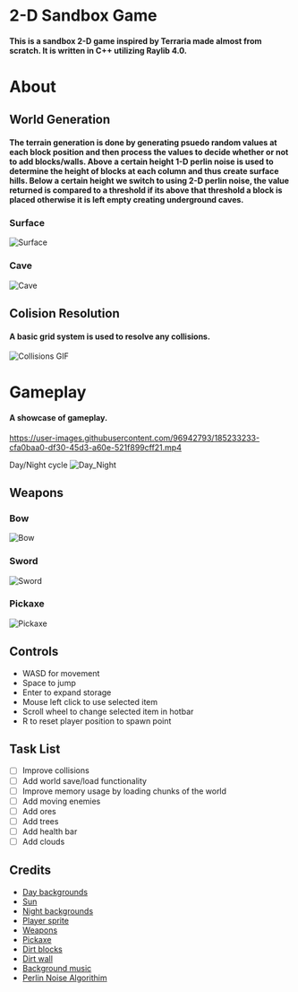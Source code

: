 # 2-D Sandbox Game
#### This is a sandbox 2-D game inspired by Terraria made almost from scratch. It is written in C++ utilizing Raylib 4.0.

# About
## World Generation
#### The terrain generation is done by generating psuedo random values at each block position and then process the values to decide whether or not to add blocks/walls. Above a certain height 1-D perlin noise is used to determine the height of blocks at each column and thus create surface hills. Below a certain height we switch to using 2-D perlin noise, the value returned is compared to a threshold if its above that threshold a block is placed otherwise it is left empty creating underground caves.

### Surface
![Surface](https://user-images.githubusercontent.com/96942793/185235032-0e3fac5a-4d5e-45ec-80fd-7a69baa15714.png)


### Cave
![Cave](https://user-images.githubusercontent.com/96942793/185235008-51c5a391-4d3a-4d05-9460-558dccd8dc54.png)



## Colision Resolution
#### A basic grid system is used to resolve any collisions. 
![Collisions GIF](https://github.com/AbdulrahmanEl-Bedewy/Terraria_RipOff/blob/b534d088d7aa32587ee02e0116a0b92d0e9ce9a4/ScreenShots/Collision.gif)


# Gameplay
#### A showcase of gameplay.
https://user-images.githubusercontent.com/96942793/185233233-cfa0baa0-df30-45d3-a60e-521f899cff21.mp4



Day/Night cycle
![Day_Night](https://user-images.githubusercontent.com/96942793/185234237-a6e7502b-03fb-45cb-b775-4adae2ecff3c.gif)


## Weapons
### Bow

![Bow](https://user-images.githubusercontent.com/96942793/185234177-809938be-19ed-4d5b-928b-8b4fbc0cfb0f.gif)


### Sword

![Sword](https://user-images.githubusercontent.com/96942793/185234218-08d04ff6-ab68-4b56-ab7c-76a827284a17.gif)

### Pickaxe
![Pickaxe](https://github.com/AbdulrahmanEl-Bedewy/Terraria_RipOff/blob/3c3b46948753e26970af324116e79a6dacb231c1/ScreenShots/Pickaxe.gif)

## Controls
- WASD for movement
- Space to jump
- Enter to expand storage
- Mouse left click to use selected item
- Scroll wheel to change selected item in hotbar
- R to reset player position to spawn point

## Task List
- [ ] Improve collisions 
- [ ] Add world save/load functionality
- [ ] Improve memory usage by loading chunks of the world
- [ ] Add moving enemies
- [ ] Add ores
- [ ] Add trees
- [ ] Add health bar
- [ ] Add clouds
 ## Credits
 - [Day backgrounds](https://szadiart.itch.io/bakcground-hill)
 - [Sun](https://www.freeiconspng.com/img/48190)
 - [Night backgrounds](https://nyknck.itch.io/background-set-pixel-assets)
 - [Player sprite](https://opengameart.org/content/fantasy-character-npc-sprites)
 - [Weapons](https://opengameart.org/content/lpc-medieval-fantasy-character-sprites)
 - [Pickaxe](https://opengameart.org/content/tool-icons)
 - [Dirt blocks](https://mamanezakon.itch.io/forest-tileset)
 - [Dirt wall](https://opengameart.org/content/lpc-dirt-wall-sidescroller)
 - [Background music](https://opengameart.org/content/outdoor-environment-music)
 - [Perlin Noise Algorithim](https://github.com/SRombauts/SimplexNoise)
